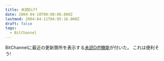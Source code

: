 ```yaml
---
title: 未読Diff
date: 2004-04-10T00:00:00.000Z
lastmod: 2004-04-11T04:05:16.000Z
draft: false
tags:
  - BitChannel
---
```


BitChannelに最近の更新箇所を表示する[未読Diff機能](http://i.loveruby.net/d/20040409.html#p05)が付いた。 これは便利そう!
